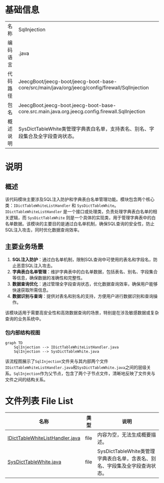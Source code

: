 # 基础信息

|      |      |
|------|------|
| 名称 | SqlInjection |
| 编码语言 | .java |
| 代码路径 | JeecgBoot/jeecg-boot/jeecg-boot-base-core/src/main/java/org/jeecg/config/firewall/SqlInjection |
| 包名 | JeecgBoot.jeecg-boot.jeecg-boot-base-core.src.main.java.org.jeecg.config.firewall.SqlInjection |
| 概述说明 | SysDictTableWhite类管理字典表白名单，支持表名、别名、字段集合及全字段查询状态。 |

# 说明

## 概述
该代码模块主要涉及SQL注入防护和字典表白名单管理功能。模块包含两个核心类：`IDictTableWhiteListHandler` 和 `SysDictTableWhite`。`IDictTableWhiteListHandler` 是一个接口或处理类，负责处理字典表白名单的相关逻辑，而 `SysDictTableWhite` 则是一个具体的实现类，用于管理字典表中的白名单数据。该模块的主要目的是通过白名单机制，确保SQL查询的安全性，防止SQL注入攻击，同时优化数据查询效率。

## 主要业务场景
1. **SQL注入防护**：通过白名单机制，限制SQL查询中可使用的表名和字段名，防止恶意SQL注入攻击。
2. **字典表白名单管理**：维护字典表中的白名单数据，包括表名、别名、字段集合等信息，确保数据的准确性和完整性。
3. **数据查询优化**：通过管理全字段查询状态，优化数据查询效率，确保用户能够快速获取所需信息。
4. **数据识别与查询**：提供对表名和别名的支持，方便用户进行数据识别和查询操作。

该模块适用于需要高安全性和高效数据查询的场景，特别是在涉及敏感数据或复杂查询的业务系统中。


### 包内部结构视图

```mermaid
graph TD
    SqlInjection --> IDictTableWhiteListHandler.java
    SqlInjection --> SysDictTableWhite.java
```

该流程图展示了`SqlInjection`文件夹与其内部两个文件`IDictTableWhiteListHandler.java`和`SysDictTableWhite.java`之间的层级关系。`SqlInjection`作为父节点，包含了两个子节点文件，清晰地反映了文件夹与文件之间的结构关系。

# 文件列表 File List

| 名称   | 类型  | 说明 |
|-------|------|-------------|
| [IDictTableWhiteListHandler.java](IDictTableWhiteListHandler.md) | file | 内容为空，无法生成概要描述。 |
| [SysDictTableWhite.java](SysDictTableWhite.md) | file | SysDictTableWhite类管理字典表白名单，含表名、别名、字段集及全字段查询状态。 |


